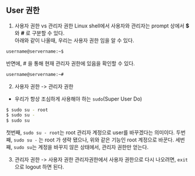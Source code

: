 ## User 권한

1. 사용자 권한 vs 관리자 권한
Linux shell에서 사용자와 관리자는 prompt 상에서 **$** 와 **#** 로 구분할 수 있다.<br>
아래와 같이 나올때, 우리는 사용자 권한 임을 알 수 있다.<br>
```bash
username@servername:~$
```
반면에, # 을 통해 현재 관리자 권한에 있음을 확인할 수 있다.
```bash
username@servername:~# 
```

2. 사용자 권한 -> 관리자 권한
- 우리가 항상 조심하게 사용해야 하는 `sudo`(Super User Do)
```bash
$ sudo su - root
$ sudo su -
$ sudo su
```
첫번째, `sudo su - root`는 root 관리자 계정으로 user를 바꾸겠다는 의미이다.
두번째, `sudo su -` 는 root 가 생략 됐으나, 위와 같은 기능인 root 계정으로 바꾼다.
세번째, `sudo su`는 계정을 바꾸지 않은 상태에서, 관리자 권한만 얻는다.

3. 관리자 권한 -> 사용자 권한
관리자권한에서 사용자 권한으로 다시 나오려면, `exit`으로 logout 하면 된다.
